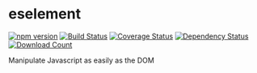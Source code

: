 # eselement

[![npm version](https://badge.fury.io/js/eselement.svg)](http://badge.fury.io/js/eselement)
[![Build Status](https://travis-ci.org/olahol/eselement.svg)](https://travis-ci.org/olahol/eselement)
[![Coverage Status](https://img.shields.io/coveralls/olahol/eselement.svg?style=flat)](https://coveralls.io/r/olahol/eselement)
[![Dependency Status](https://david-dm.org/olahol/eselement.svg)](https://david-dm.org/olahol/eselement)
[![Download Count](https://img.shields.io/npm/dm/eselement.svg?style=flat)](https://www.npmjs.com/package/eselement)

Manipulate Javascript as easily as the DOM
